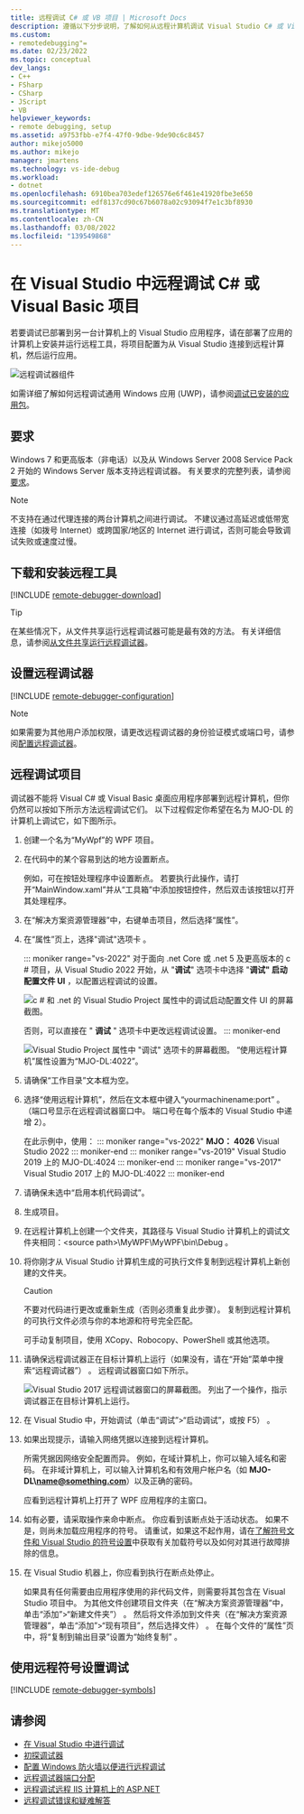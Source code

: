 ```yaml
---
title: 远程调试 C# 或 VB 项目 | Microsoft Docs
description: 遵循以下分步说明，了解如何从远程计算机调试 Visual Studio C# 或 Visual Basic 应用程序。
ms.custom:
- remotedebugging"=
ms.date: 02/23/2022
ms.topic: conceptual
dev_langs:
- C++
- FSharp
- CSharp
- JScript
- VB
helpviewer_keywords:
- remote debugging, setup
ms.assetid: a9753fbb-e7f4-47f0-9dbe-9de90c6c8457
author: mikejo5000
ms.author: mikejo
manager: jmartens
ms.technology: vs-ide-debug
ms.workload:
- dotnet
ms.openlocfilehash: 6910bea703edef126576e6f461e41920fbe3e650
ms.sourcegitcommit: edf8137cd90c67b6078a02c93094f7e1c3bf8930
ms.translationtype: MT
ms.contentlocale: zh-CN
ms.lasthandoff: 03/08/2022
ms.locfileid: "139549868"
---
```

# <a name="remote-debugging-a-c-or-visual-basic-project-in-visual-studio"></a>在 Visual Studio 中远程调试 C# 或 Visual Basic 项目
若要调试已部署到另一台计算机上的 Visual Studio 应用程序，请在部署了应用的计算机上安装并运行远程工具，将项目配置为从 Visual Studio 连接到远程计算机，然后运行应用。

![远程调试器组件](../debugger/media/remote-debugger-client-apps.png "Remote_debugger_components")

如需详细了解如何远程调试通用 Windows 应用 (UWP)，请参阅[调试已安装的应用包](debug-installed-app-package.md)。

## <a name="requirements"></a>要求

Windows 7 和更高版本（非电话）以及从 Windows Server 2008 Service Pack 2 开始的 Windows Server 版本支持远程调试器。 有关要求的完整列表，请参阅[要求](../debugger/remote-debugging.md#requirements_msvsmon)。

> [!NOTE]
> 不支持在通过代理连接的两台计算机之间进行调试。 不建议通过高延迟或低带宽连接（如拨号 Internet）或跨国家/地区的 Internet 进行调试，否则可能会导致调试失败或速度过慢。

## <a name="download-and-install-the-remote-tools"></a>下载和安装远程工具

[!INCLUDE [remote-debugger-download](../debugger/includes/remote-debugger-download.md)]

> [!TIP]
> 在某些情况下，从文件共享运行远程调试器可能是最有效的方法。 有关详细信息，请参阅[从文件共享运行远程调试器](../debugger/remote-debugging.md#fileshare_msvsmon)。

## <a name="set-up-the-remote-debugger"></a><a name="BKMK_setup"></a>设置远程调试器

[!INCLUDE [remote-debugger-configuration](../debugger/includes/remote-debugger-configuration.md)]

> [!NOTE]
> 如果需要为其他用户添加权限，请更改远程调试器的身份验证模式或端口号，请参阅[配置远程调试器](../debugger/remote-debugging.md#configure_msvsmon)。

## <a name="remote-debug-the-project"></a><a name="remote_csharp"></a> 远程调试项目
调试器不能将 Visual C# 或 Visual Basic 桌面应用程序部署到远程计算机，但你仍然可以按如下所示方法远程调试它们。 以下过程假定你希望在名为 MJO-DL 的计算机上调试它，如下图所示。

1. 创建一个名为“MyWpf”的 WPF 项目。

2. 在代码中的某个容易到达的地方设置断点。

    例如，可在按钮处理程序中设置断点。 若要执行此操作，请打开“MainWindow.xaml”并从“工具箱”中添加按钮控件，然后双击该按钮以打开其处理程序。

3. 在“解决方案资源管理器”中，右键单击项目，然后选择“属性”。

4. 在“属性”页上，选择"调试"选项卡 。

    ::: moniker range="vs-2022"
    对于面向 .net Core 或 .net 5 及更高版本的 c # 项目，从 Visual Studio 2022 开始，从 "**调试**" 选项卡中选择 "**调试" 启动配置文件 UI** ，以配置远程调试的设置。

    ![c # 和 .net 的 Visual Studio Project 属性中的调试启动配置文件 UI 的屏幕截图。](../debugger/media/vs-2022/remote-debugger-csharp.png)

    否则，可以直接在 " **调试** " 选项卡中更改远程调试设置。
    ::: moniker-end

    ![Visual Studio Project 属性中 "调试" 选项卡的屏幕截图。 “使用远程计算机”属性设置为“MJO-DL:4022”。](../debugger/media/remotedebuggercsharp.png)

5. 请确保“工作目录”文本框为空。

6. 选择“使用远程计算机”，然后在文本框中键入“yourmachinename:port” 。 （端口号显示在远程调试器窗口中。 端口号在每个版本的 Visual Studio 中递增 2）。

    在此示例中，使用：
    ::: moniker range="vs-2022"
    **MJO： 4026** Visual Studio 2022
    ::: moniker-end
    ::: moniker range="vs-2019"
    Visual Studio 2019 上的 MJO-DL:4024
    ::: moniker-end
    ::: moniker range="vs-2017"
    Visual Studio 2017 上的 MJO-DL:4022
    ::: moniker-end

7. 请确保未选中“启用本机代码调试”。

8. 生成项目。

9. 在远程计算机上创建一个文件夹，其路径与 Visual Studio 计算机上的调试文件夹相同：\<source path>\MyWPF\MyWPF\bin\Debug 。

10. 将你刚才从 Visual Studio 计算机生成的可执行文件复制到远程计算机上新创建的文件夹。

    > [!CAUTION]
    > 不要对代码进行更改或重新生成（否则必须重复此步骤）。 复制到远程计算机的可执行文件必须与你的本地源和符号完全匹配。

    可手动复制项目，使用 XCopy、Robocopy、PowerShell 或其他选项。

11. 请确保远程调试器正在目标计算机上运行（如果没有，请在“开始”菜单中搜索“远程调试器”） 。 远程调试器窗口如下所示。

     ![Visual Studio 2017 远程调试器窗口的屏幕截图。 列出了一个操作，指示调试器正在目标计算机上运行。](../debugger/media/remotedebuggerwindow.png)

12. 在 Visual Studio 中，开始调试（单击“调试”>“启动调试”，或按 F5） 。

13. 如果出现提示，请输入网络凭据以连接到远程计算机。

     所需凭据因网络安全配置而异。 例如，在域计算机上，你可以输入域名和密码。 在非域计算机上，可以输入计算机名和有效用户帐户名（如 <strong>MJO-DL\name@something.com</strong>）以及正确的密码。

     应看到远程计算机上打开了 WPF 应用程序的主窗口。

14. 如有必要，请采取操作来命中断点。 你应看到该断点处于活动状态。 如果不是，则尚未加载应用程序的符号。 请重试，如果这不起作用，请在[了解符号文件和 Visual Studio 的符号设置](https://devblogs.microsoft.com/devops/understanding-symbol-files-and-visual-studios-symbol-settings/)中获取有关加载符号以及如何对其进行故障排除的信息。

15. 在 Visual Studio 机器上，你应看到执行在断点处停止。

    如果具有任何需要由应用程序使用的非代码文件，则需要将其包含在 Visual Studio 项目中。 为其他文件创建项目文件夹（在“解决方案资源管理器”中，单击“添加”>“新建文件夹”） 。 然后将文件添加到文件夹（在“解决方案资源管理器”，单击“添加”>“现有项目”，然后选择文件） 。 在每个文件的“属性”页中，将“复制到输出目录”设置为“始终复制”  。

## <a name="set-up-debugging-with-remote-symbols"></a>使用远程符号设置调试

[!INCLUDE [remote-debugger-symbols](../debugger/includes/remote-debugger-symbols.md)]

## <a name="see-also"></a>请参阅
- [在 Visual Studio 中进行调试](../debugger/index.yml)
- [初探调试器](../debugger/debugger-feature-tour.md)
- [配置 Windows 防火墙以便进行远程调试](../debugger/configure-the-windows-firewall-for-remote-debugging.md)
- [远程调试器端口分配](../debugger/remote-debugger-port-assignments.md)
- [远程调试远程 IIS 计算机上的 ASP.NET](../debugger/remote-debugging-aspnet-on-a-remote-iis-computer.md)
- [远程调试错误和疑难解答](../debugger/remote-debugging-errors-and-troubleshooting.md)
